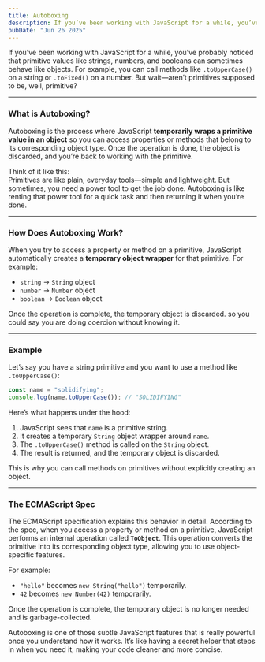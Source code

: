 ```yaml
---
title: Autoboxing
description: If you’ve been working with JavaScript for a while, you’ve probably noticed that primitive values like strings, numbers, and booleans can sometimes behave like objects. Enter autoboxing, a behind-the-scenes magic trick that JavaScript performs to make this possible.
pubDate: "Jun 26 2025"
---
```


If you’ve been working with JavaScript for a while, you’ve probably noticed that primitive values like strings, numbers, and booleans can sometimes behave like objects. For example, you can call methods like `.toUpperCase()` on a string or `.toFixed()` on a number. But wait—aren’t primitives supposed to be, well, primitive?

---

### What is Autoboxing?

Autoboxing is the process where JavaScript **temporarily wraps a primitive value in an object** so you can access properties or methods that belong to its corresponding object type. Once the operation is done, the object is discarded, and you’re back to working with the primitive.

Think of it like this:  
Primitives are like plain, everyday tools—simple and lightweight. But sometimes, you need a power tool to get the job done. Autoboxing is like renting that power tool for a quick task and then returning it when you’re done.

---

### How Does Autoboxing Work?

When you try to access a property or method on a primitive, JavaScript automatically creates a **temporary object wrapper** for that primitive. For example:

- `string` → `String` object
- `number` → `Number` object
- `boolean` → `Boolean` object

Once the operation is complete, the temporary object is discarded. so you could say you are doing coercion without knowing it.

---

### Example

Let’s say you have a string primitive and you want to use a method like `.toUpperCase()`:

```javascript
const name = "solidifying";
console.log(name.toUpperCase()); // "SOLIDIFYING"
```

Here’s what happens under the hood:

1. JavaScript sees that `name` is a primitive string.
2. It creates a temporary `String` object wrapper around `name`.
3. The `.toUpperCase()` method is called on the `String` object.
4. The result is returned, and the temporary object is discarded.

This is why you can call methods on primitives without explicitly creating an object.

---

### The ECMAScript Spec

The ECMAScript specification explains this behavior in detail. According to the spec, when you access a property or method on a primitive, JavaScript performs an internal operation called **`ToObject`**. This operation converts the primitive into its corresponding object type, allowing you to use object-specific features.

For example:

- `"hello"` becomes `new String("hello")` temporarily.
- `42` becomes `new Number(42)` temporarily.

Once the operation is complete, the temporary object is no longer needed and is garbage-collected.

Autoboxing is one of those subtle JavaScript features that is really powerful once you understand how it works. It’s like having a secret helper that steps in when you need it, making your code cleaner and more concise.
